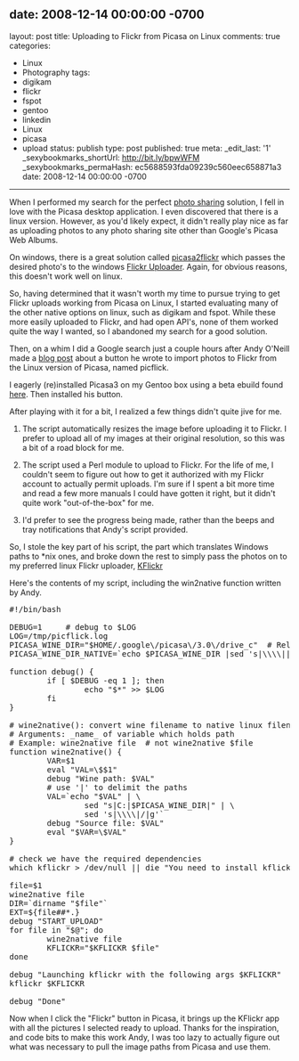 date: 2008-12-14 00:00:00 -0700
---
layout: post
title: Uploading to Flickr from Picasa on Linux
comments: true
categories:
- Linux
- Photography
tags:
- digikam
- flickr
- fspot
- gentoo
- linkedin
- Linux
- picasa
- upload
status: publish
type: post
published: true
meta:
  _edit_last: '1'
  _sexybookmarks_shortUrl: http://bit.ly/bpwWFM
  _sexybookmarks_permaHash: ec5688593fda09239c560eec658871a3
date: 2008-12-14 00:00:00 -0700
---
When I performed my search for the perfect <a href="{{ root_url }}/2008/09/25/photo-sharing-services/">photo sharing</a> solution, I fell in love with the Picasa desktop application.  I even discovered that there is a linux version.  However, as you'd likely expect, it didn't really play nice as far as uploading photos to any photo sharing site other than Google's Picasa Web Albums.

On windows, there is a great solution called <a href="http://jerryong.com/blog/2008/06/picasa2flickr-uploads-your-picasa-photos-directly-to-flickr/">picasa2flickr</a> which passes the desired photo's to the windows <a href="http://www.flickr.com/tools/uploadr/">Flickr Uploader</a>.  Again, for obvious reasons, this doesn't work well on linux.

So, having determined that it wasn't worth my time to pursue trying to get Flickr uploads working from Picasa on Linux, I started evaluating many of the other native options on linux, such as digikam and fspot.  While these more easily uploaded to Flickr, and had open API's, none of them worked quite the way I wanted, so I abandoned my search for a good solution.

Then, on a whim I did a Google search just a couple hours after Andy O'Neill made a <a href="http://ultrahigh.org/2008/12/09/picflick-picasa-to-flickr-export-on-linux/">blog post</a> about a button he wrote to import photos to Flickr from the Linux version of Picasa, named picflick.

I eagerly (re)installed Picasa3 on my Gentoo box using a beta ebuild found <a href="http://bugs.gentoo.org/show_bug.cgi?id=240406">here</a>.  Then installed his button.

After playing with it for a bit, I realized a few things didn't quite jive for me.

1) The script automatically resizes the image before uploading it to Flickr.  I prefer to upload all of my images at their original resolution, so this was a bit of a road block for me.

2) The script used a Perl module to upload to Flickr.  For the life of me, I couldn't seem to figure out how to get it authorized with my Flickr account to actually permit uploads.  I'm sure if I spent a bit more time and read a few more manuals I could have gotten it right, but it didn't quite work "out-of-the-box" for me.

3) I'd prefer to see the progress being made, rather than the beeps and tray notifications that Andy's script provided.

So, I stole the key part of his script, the part which translates Windows paths to *nix ones, and broke down the rest to simply pass the photos on to my preferred linux Flickr uploader, <a href="http://kflickr.sourceforge.net/wikka.php?wakka=Kflickr">KFlickr</a>

Here's the contents of my script, including the win2native function written by Andy.

<pre lang="bash" line="1">
#!/bin/bash

DEBUG=1     # debug to $LOG
LOG=/tmp/picflick.log
PICASA_WINE_DIR="$HOME/.google\/picasa\/3.0\/drive_c"  # Relative to $HOME
PICASA_WINE_DIR_NATIVE=`echo $PICASA_WINE_DIR |sed 's|\\\\||g'`

function debug() {
        if [ $DEBUG -eq 1 ]; then
                echo "$*" >> $LOG
        fi
}

# wine2native(): convert wine filename to native linux filenames
# Arguments: _name_ of variable which holds path
# Example: wine2native file  # not wine2native $file
function wine2native() {
        VAR=$1
        eval "VAL=\$$1"
        debug "Wine path: $VAL"
        # use '|' to delimit the paths
        VAL=`echo "$VAL" | \
                sed "s|C:|$PICASA_WINE_DIR|" | \
                sed 's|\\\\|/|g'`
        debug "Source file: $VAL"
        eval "$VAR=\$VAL"
}

# check we have the required dependencies
which kflickr > /dev/null || die "You need to install kflickr"

file=$1
wine2native file
DIR=`dirname "$file"`
EXT=${file##*.}
debug "START_UPLOAD"
for file in "$@"; do
        wine2native file
        KFLICKR="$KFLICKR $file"
done

debug "Launching kflickr with the following args $KFLICKR"
kflickr $KFLICKR

debug "Done"
</pre>

Now when I click the "Flickr" button in Picasa, it brings up the KFlickr app with all the pictures I selected ready to upload.  Thanks for the inspiration, and code bits to make this work Andy, I was too lazy to actually figure out what was necessary to pull the image paths from Picasa and use them.
